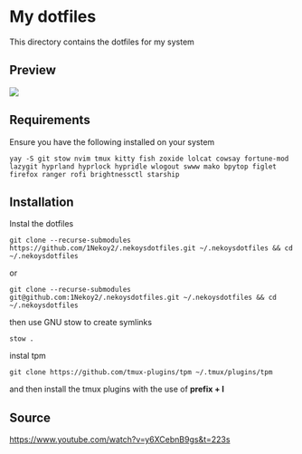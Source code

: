 # My dotfiles

This directory contains the dotfiles for my system

## Preview

<img src="https://github.com/1Nekoy2/dotfiles/blob/main/.github/preview.png">

## Requirements

Ensure you have the following installed on your system

```
yay -S git stow nvim tmux kitty fish zoxide lolcat cowsay fortune-mod lazygit hyprland hyprlock hypridle wlogout swww mako bpytop figlet firefox ranger rofi brightnessctl starship
```

## Installation

Instal the dotfiles 
```
git clone --recurse-submodules https://github.com/1Nekoy2/.nekoysdotfiles.git ~/.nekoysdotfiles && cd ~/.nekoysdotfiles
```
or
```
git clone --recurse-submodules git@github.com:1Nekoy2/.nekoysdotfiles.git ~/.nekoysdotfiles && cd ~/.nekoysdotfiles
```

then use GNU stow to create symlinks

```
stow .
```

instal tpm
```
git clone https://github.com/tmux-plugins/tpm ~/.tmux/plugins/tpm
```
and then install the tmux plugins with the use of **prefix + I**
## Source

https://www.youtube.com/watch?v=y6XCebnB9gs&t=223s
